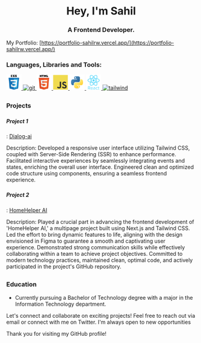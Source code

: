 <h1 align="center">Hey, I'm Sahil</h1>
<h3 align="center">A Frontend Developer.</h3>

My Portfolio: [https://portfolio-sahilrw.vercel.app/](https://portfolio-sahilrw.vercel.app/)

<h3 align="left">Languages, Libraries and Tools:</h3>
<p align="left"> <a href="https://www.w3schools.com/css/" target="_blank" rel="noreferrer"> <img src="https://raw.githubusercontent.com/devicons/devicon/master/icons/css3/css3-original-wordmark.svg" alt="css3" width="40" height="40"/> </a> <a href="https://git-scm.com/" target="_blank" rel="noreferrer"> <img src="https://www.vectorlogo.zone/logos/git-scm/git-scm-icon.svg" alt="git" width="40" height="40"/> </a> <a href="https://www.w3.org/html/" target="_blank" rel="noreferrer"> <img src="https://raw.githubusercontent.com/devicons/devicon/master/icons/html5/html5-original-wordmark.svg" alt="html5" width="40" height="40"/> </a> <a href="https://developer.mozilla.org/en-US/docs/Web/JavaScript" target="_blank" rel="noreferrer"> <img src="https://raw.githubusercontent.com/devicons/devicon/master/icons/javascript/javascript-original.svg" alt="javascript" width="40" height="40"/> </a> <a href="https://www.python.org" target="_blank" rel="noreferrer"> <img src="https://raw.githubusercontent.com/devicons/devicon/master/icons/python/python-original.svg" alt="python" width="40" height="40"/> </a> <a href="https://reactjs.org/" target="_blank" rel="noreferrer"> <img src="https://raw.githubusercontent.com/devicons/devicon/master/icons/react/react-original-wordmark.svg" alt="react" width="40" height="40"/> </a> <a href="https://tailwindcss.com/" target="_blank" rel="noreferrer"> <img src="https://www.vectorlogo.zone/logos/tailwindcss/tailwindcss-icon.svg" alt="tailwind" width="40" height="40"/> </a> </p>

## <h3 align='left'>Projects</h3>
### <h5>Project 1</h5>: [Dialog-ai](https://dialog-ai.vercel.app/)
Description: Developed a responsive user interface utilizing Tailwind CSS, coupled with Server-Side Rendering (SSR) to enhance performance. Facilitated interactive experiences by seamlessly integrating events and states, enriching the overall user interface. Engineered clean and optimized code structure using components, ensuring a seamless frontend experience.

### <h5>Project 2</h5>: [HomeHelper AI](https://homehelper.ai/)
Description: Played a crucial part in advancing the frontend development of 'HomeHelper AI,' a multipage project built using Next.js and Tailwind CSS. Led the effort to bring dynamic features to life, aligning with the design envisioned in Figma to guarantee a smooth and captivating user experience. Demonstrated strong communication skills while effectively collaborating within a team to achieve project objectives. Committed to modern technology practices, maintained clean, optimal code, and actively participated in the project's GitHub repository.

## <h3 align='left'>Education</h3>
- Currently pursuing a Bachelor of Technology degree with a major in the Information Technology department.

<p>Let's connect and collaborate on exciting projects! Feel free to reach out via email or connect with me on Twitter. I'm always open to new opportunities<p>
<p>Thank you for visiting my GitHub profile!</p>
